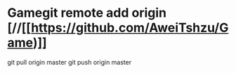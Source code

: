 # Gamegit remote add origin [//[[https://github.com/AweiTshzu/Game)]]
git pull origin master
git push origin master
